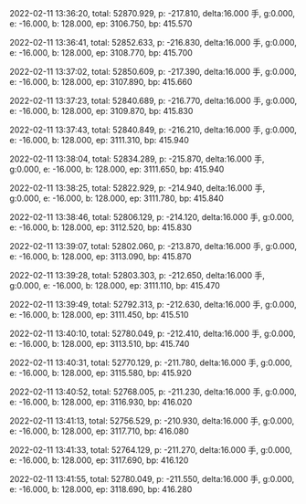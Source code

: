 2022-02-11 13:36:20, total: 52870.929, p: -217.810, delta:16.000 手, g:0.000, e: -16.000, b: 128.000, ep: 3106.750, bp: 415.570

2022-02-11 13:36:41, total: 52852.633, p: -216.830, delta:16.000 手, g:0.000, e: -16.000, b: 128.000, ep: 3108.770, bp: 415.700

2022-02-11 13:37:02, total: 52850.609, p: -217.390, delta:16.000 手, g:0.000, e: -16.000, b: 128.000, ep: 3107.890, bp: 415.660

2022-02-11 13:37:23, total: 52840.689, p: -216.770, delta:16.000 手, g:0.000, e: -16.000, b: 128.000, ep: 3109.870, bp: 415.830

2022-02-11 13:37:43, total: 52840.849, p: -216.210, delta:16.000 手, g:0.000, e: -16.000, b: 128.000, ep: 3111.310, bp: 415.940

2022-02-11 13:38:04, total: 52834.289, p: -215.870, delta:16.000 手, g:0.000, e: -16.000, b: 128.000, ep: 3111.650, bp: 415.940

2022-02-11 13:38:25, total: 52822.929, p: -214.940, delta:16.000 手, g:0.000, e: -16.000, b: 128.000, ep: 3111.780, bp: 415.840

2022-02-11 13:38:46, total: 52806.129, p: -214.120, delta:16.000 手, g:0.000, e: -16.000, b: 128.000, ep: 3112.520, bp: 415.830

2022-02-11 13:39:07, total: 52802.060, p: -213.870, delta:16.000 手, g:0.000, e: -16.000, b: 128.000, ep: 3113.090, bp: 415.870

2022-02-11 13:39:28, total: 52803.303, p: -212.650, delta:16.000 手, g:0.000, e: -16.000, b: 128.000, ep: 3111.110, bp: 415.470

2022-02-11 13:39:49, total: 52792.313, p: -212.630, delta:16.000 手, g:0.000, e: -16.000, b: 128.000, ep: 3111.450, bp: 415.510

2022-02-11 13:40:10, total: 52780.049, p: -212.410, delta:16.000 手, g:0.000, e: -16.000, b: 128.000, ep: 3113.510, bp: 415.740

2022-02-11 13:40:31, total: 52770.129, p: -211.780, delta:16.000 手, g:0.000, e: -16.000, b: 128.000, ep: 3115.580, bp: 415.920

2022-02-11 13:40:52, total: 52768.005, p: -211.230, delta:16.000 手, g:0.000, e: -16.000, b: 128.000, ep: 3116.930, bp: 416.020

2022-02-11 13:41:13, total: 52756.529, p: -210.930, delta:16.000 手, g:0.000, e: -16.000, b: 128.000, ep: 3117.710, bp: 416.080

2022-02-11 13:41:33, total: 52764.129, p: -211.270, delta:16.000 手, g:0.000, e: -16.000, b: 128.000, ep: 3117.690, bp: 416.120

2022-02-11 13:41:55, total: 52780.049, p: -211.550, delta:16.000 手, g:0.000, e: -16.000, b: 128.000, ep: 3118.690, bp: 416.280